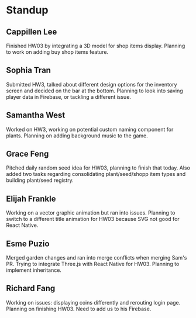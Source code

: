 # Standup
## Cappillen Lee
Finished HW03 by integrating a 3D model for shop items display. Planning to work on adding buy shop items feature.
## Sophia Tran
Submitted HW3, talked about different design options for the inventory screen and decided on the bar at the bottom. Planning to look into saving player data in Firebase, or tackling a different issue.
## Samantha West
Worked on HW3, working on potential custom naming component for plants. Planning on adding background music to the game.
## Grace Feng
Pitched daily random seed idea for HW03, planning to finish that today. Also added two tasks regarding consolidating plant/seed/shopp item types and building plant/seed registry.
## Elijah Frankle
Working on a vector graphic animation but ran into issues. Planning to switch to a different title animation for HW03 because SVG not good for React Native.
## Esme Puzio
Merged garden changes and ran into merge conflicts when merging Sam's PR. Trying to integrate Three.js with React Native for HW03. Planning to implement inheritance.
## Richard Fang
Working on issues: displaying coins differently and rerouting login page. Planning on finishing HW03. Need to add us to his Firebase.
